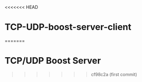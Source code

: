 <<<<<<< HEAD
# TCP-UDP-boost-server-client
=======
# TCP/UDP Boost Server
>>>>>>> cf98c2a (first commit)
